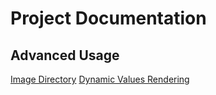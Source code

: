 # Project Documentation

## Advanced Usage

[Image Directory](docs/image-directory.md)
[Dynamic Values Rendering](docs/dynamic-values-rendering.md)
